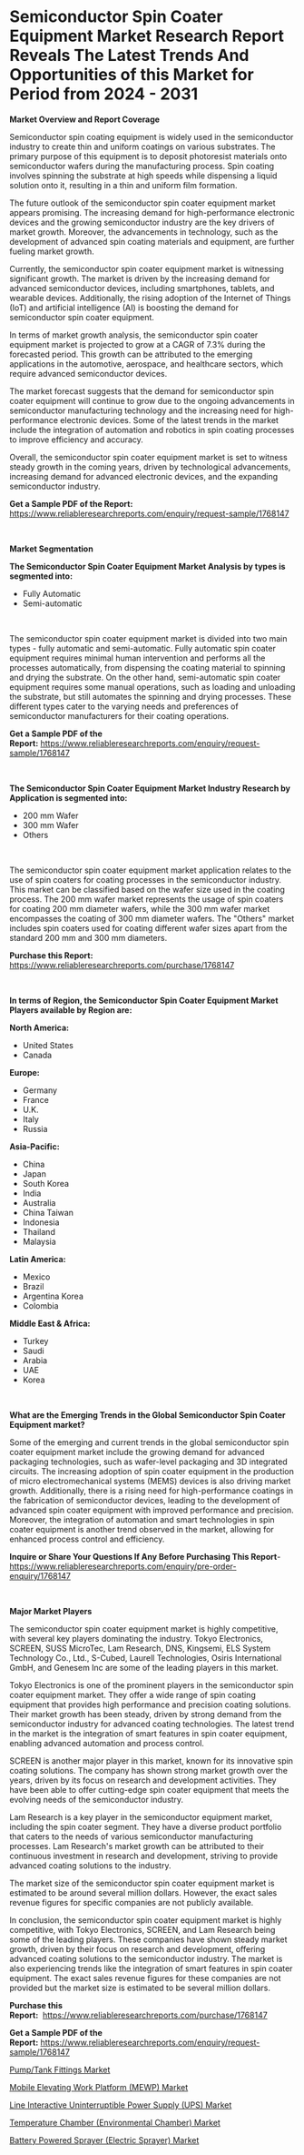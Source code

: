 <p><h1>Semiconductor Spin Coater Equipment Market Research Report Reveals The Latest Trends And Opportunities of this Market for Period from 2024 - 2031</h1></p><p><strong>Market Overview and Report Coverage</strong></p>
<p><p>Semiconductor spin coating equipment is widely used in the semiconductor industry to create thin and uniform coatings on various substrates. The primary purpose of this equipment is to deposit photoresist materials onto semiconductor wafers during the manufacturing process. Spin coating involves spinning the substrate at high speeds while dispensing a liquid solution onto it, resulting in a thin and uniform film formation.</p><p>The future outlook of the semiconductor spin coater equipment market appears promising. The increasing demand for high-performance electronic devices and the growing semiconductor industry are the key drivers of market growth. Moreover, the advancements in technology, such as the development of advanced spin coating materials and equipment, are further fueling market growth.</p><p>Currently, the semiconductor spin coater equipment market is witnessing significant growth. The market is driven by the increasing demand for advanced semiconductor devices, including smartphones, tablets, and wearable devices. Additionally, the rising adoption of the Internet of Things (IoT) and artificial intelligence (AI) is boosting the demand for semiconductor spin coater equipment.</p><p>In terms of market growth analysis, the semiconductor spin coater equipment market is projected to grow at a CAGR of 7.3% during the forecasted period. This growth can be attributed to the emerging applications in the automotive, aerospace, and healthcare sectors, which require advanced semiconductor devices.</p><p>The market forecast suggests that the demand for semiconductor spin coater equipment will continue to grow due to the ongoing advancements in semiconductor manufacturing technology and the increasing need for high-performance electronic devices. Some of the latest trends in the market include the integration of automation and robotics in spin coating processes to improve efficiency and accuracy.</p><p>Overall, the semiconductor spin coater equipment market is set to witness steady growth in the coming years, driven by technological advancements, increasing demand for advanced electronic devices, and the expanding semiconductor industry.</p></p>
<p><strong>Get a Sample PDF of the Report:</strong> <a href="https://www.reliableresearchreports.com/enquiry/request-sample/1768147">https://www.reliableresearchreports.com/enquiry/request-sample/1768147</a></p>
<p>&nbsp;</p>
<p><strong>Market Segmentation</strong></p>
<p><strong>The Semiconductor Spin Coater Equipment Market Analysis by types is segmented into:</strong></p>
<p><ul><li>Fully Automatic</li><li>Semi-automatic</li></ul></p>
<p>&nbsp;</p>
<p><p>The semiconductor spin coater equipment market is divided into two main types - fully automatic and semi-automatic. Fully automatic spin coater equipment requires minimal human intervention and performs all the processes automatically, from dispensing the coating material to spinning and drying the substrate. On the other hand, semi-automatic spin coater equipment requires some manual operations, such as loading and unloading the substrate, but still automates the spinning and drying processes. These different types cater to the varying needs and preferences of semiconductor manufacturers for their coating operations.</p></p>
<p><strong>Get a Sample PDF of the Report:</strong>&nbsp;<a href="https://www.reliableresearchreports.com/enquiry/request-sample/1768147">https://www.reliableresearchreports.com/enquiry/request-sample/1768147</a></p>
<p>&nbsp;</p>
<p><strong>The Semiconductor Spin Coater Equipment Market Industry Research by Application is segmented into:</strong></p>
<p><ul><li>200 mm Wafer</li><li>300 mm Wafer</li><li>Others</li></ul></p>
<p>&nbsp;</p>
<p><p>The semiconductor spin coater equipment market application relates to the use of spin coaters for coating processes in the semiconductor industry. This market can be classified based on the wafer size used in the coating process. The 200 mm wafer market represents the usage of spin coaters for coating 200 mm diameter wafers, while the 300 mm wafer market encompasses the coating of 300 mm diameter wafers. The "Others" market includes spin coaters used for coating different wafer sizes apart from the standard 200 mm and 300 mm diameters.</p></p>
<p><strong>Purchase this Report:</strong>&nbsp; <a href="https://www.reliableresearchreports.com/purchase/1768147">https://www.reliableresearchreports.com/purchase/1768147</a></p>
<p>&nbsp;</p>
<p><strong>In terms of Region, the Semiconductor Spin Coater Equipment Market Players available by Region are:</strong></p>
<p>
    <p> <strong> North America: </strong>
        <ul>
            <li>United States</li>
            <li>Canada</li>
        </ul>
        </p> 
    <p> <strong> Europe: </strong>
        <ul>
            <li>Germany</li>
            <li>France</li>
            <li>U.K.</li>
            <li>Italy</li>
            <li>Russia</li>
        </ul>
        </p> 
    <p> <strong> Asia-Pacific: </strong>
        <ul>
            <li>China</li>
            <li>Japan</li>
            <li>South Korea</li>
            <li>India</li>
            <li>Australia</li>
            <li>China Taiwan</li>
            <li>Indonesia</li>
            <li>Thailand</li>
            <li>Malaysia</li>
        </ul>
        </p> 
    <p> <strong> Latin America: </strong>
        <ul>
            <li>Mexico</li>
            <li>Brazil</li>
            <li>Argentina Korea</li>
            <li>Colombia</li>
        </ul>
        </p> 
    <p> <strong> Middle East & Africa: </strong>
        <ul>
            <li>Turkey</li>
            <li>Saudi</li>
            <li>Arabia</li>
            <li>UAE</li>
            <li>Korea</li>
        </ul>
    </p>
    </p>
<p>&nbsp;</p>
<p><strong>What are the Emerging Trends in the Global Semiconductor Spin Coater Equipment market?</strong></p>
<p><p>Some of the emerging and current trends in the global semiconductor spin coater equipment market include the growing demand for advanced packaging technologies, such as wafer-level packaging and 3D integrated circuits. The increasing adoption of spin coater equipment in the production of micro electromechanical systems (MEMS) devices is also driving market growth. Additionally, there is a rising need for high-performance coatings in the fabrication of semiconductor devices, leading to the development of advanced spin coater equipment with improved performance and precision. Moreover, the integration of automation and smart technologies in spin coater equipment is another trend observed in the market, allowing for enhanced process control and efficiency.</p></p>
<p><strong>Inquire or Share Your Questions If Any Before Purchasing This Report</strong>- <a href="https://www.reliableresearchreports.com/enquiry/pre-order-enquiry/1768147">https://www.reliableresearchreports.com/enquiry/pre-order-enquiry/1768147</a></p>
<p>&nbsp;</p>
<p><strong>Major Market Players</strong></p>
<p><p>The semiconductor spin coater equipment market is highly competitive, with several key players dominating the industry. Tokyo Electronics, SCREEN, SUSS MicroTec, Lam Research, DNS, Kingsemi, ELS System Technology Co., Ltd., S-Cubed, Laurell Technologies, Osiris International GmbH, and Genesem Inc are some of the leading players in this market.</p><p>Tokyo Electronics is one of the prominent players in the semiconductor spin coater equipment market. They offer a wide range of spin coating equipment that provides high performance and precision coating solutions. Their market growth has been steady, driven by strong demand from the semiconductor industry for advanced coating technologies. The latest trend in the market is the integration of smart features in spin coater equipment, enabling advanced automation and process control.</p><p>SCREEN is another major player in this market, known for its innovative spin coating solutions. The company has shown strong market growth over the years, driven by its focus on research and development activities. They have been able to offer cutting-edge spin coater equipment that meets the evolving needs of the semiconductor industry.</p><p>Lam Research is a key player in the semiconductor equipment market, including the spin coater segment. They have a diverse product portfolio that caters to the needs of various semiconductor manufacturing processes. Lam Research's market growth can be attributed to their continuous investment in research and development, striving to provide advanced coating solutions to the industry.</p><p>The market size of the semiconductor spin coater equipment market is estimated to be around several million dollars. However, the exact sales revenue figures for specific companies are not publicly available.</p><p>In conclusion, the semiconductor spin coater equipment market is highly competitive, with Tokyo Electronics, SCREEN, and Lam Research being some of the leading players. These companies have shown steady market growth, driven by their focus on research and development, offering advanced coating solutions to the semiconductor industry. The market is also experiencing trends like the integration of smart features in spin coater equipment. The exact sales revenue figures for these companies are not provided but the market size is estimated to be several million dollars.</p></p>
<p><strong>Purchase this Report:</strong>&nbsp;&nbsp;<a href="https://www.reliableresearchreports.com/purchase/1768147">https://www.reliableresearchreports.com/purchase/1768147</a></p>
<p></p>
<p><strong>Get a Sample PDF of the Report:</strong>&nbsp;<a href="https://www.reliableresearchreports.com/enquiry/request-sample/1768147">https://www.reliableresearchreports.com/enquiry/request-sample/1768147</a></p>
<p><p><a href="https://github.com/indrystar/Market-Research-Report-List-1/blob/main/pumptank-fittings-market.md">Pump/Tank Fittings Market</a></p><p><a href="https://github.com/yoshih12/Market-Research-Report-List-1/blob/main/mobile-elevating-work-platform-mewp-market.md">Mobile Elevating Work Platform (MEWP) Market</a></p><p><a href="https://github.com/guneycigdem35/Market-Research-Report-List-1/blob/main/line-interactive-uninterruptible-power-supply-ups-market.md">Line Interactive Uninterruptible Power Supply (UPS) Market</a></p><p><a href="https://github.com/irfadac/Market-Research-Report-List-1/blob/main/temperature-chamber-environmental-chamber-market.md">Temperature Chamber (Environmental Chamber) Market</a></p><p><a href="https://github.com/juniordelafrance/Market-Research-Report-List-1/blob/main/battery-powered-sprayer-electric-sprayer-market.md">Battery Powered Sprayer (Electric Sprayer) Market</a></p></p>